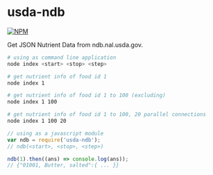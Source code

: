 # usda-ndb

[![NPM](https://nodei.co/npm/usda-ndb.png)](https://nodei.co/npm/usda-ndb/)

Get JSON Nutrient Data from ndb.nal.usda.gov.

```bash
# using as command line application
node index <start> <stop> <step>

# get nutrient info of food id 1
node index 1

# get nutrient info of food id 1 to 100 (excluding)
node index 1 100

# get nutrient info of food id 1 to 100, 20 parallel connections
node index 1 100 20
```
```javascript
// using as a javascript module
var ndb = require('usda-ndb');
// ndb(<start>, <stop>, <step>)

ndb(1).then((ans) => console.log(ans));
// {"01001, Butter, salted":{ ... }}
```
